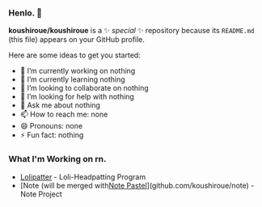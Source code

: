 ### Henlo. 👋


**koushiroue/koushiroue** is a ✨ _special_ ✨ repository because its `README.md` (this file) appears on your GitHub profile.

Here are some ideas to get you started:

- 🔭 I’m currently working on nothing
- 🌱 I’m currently learning nothing
- 👯 I’m looking to collaborate on nothing
- 🤔 I’m looking for help with nothing
- 💬 Ask me about nothing
- 📫 How to reach me: none
- 😄 Pronouns: none
- ⚡ Fun fact: nothing

### What I'm Working on rn.  

- [Lolipatter](github.com/koushiroue/lolpatter) - Loli-Headpatting Program
- [Note (will be merged with[Note Pastel](github.com/koushiroue/project-note-pastel)](github.com/koushiroue/note) - Note Project
